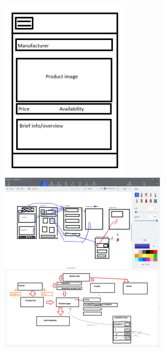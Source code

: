 <img src="Product_Page.PNG" alt = "not shown"><br>
<img src="3D_2022-01-29_5_08_53.png"><br>
<img src = "unknown.png">
